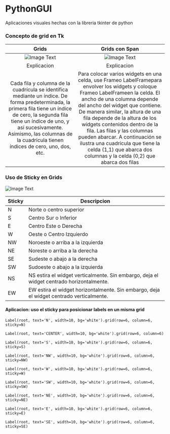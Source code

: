 # PythonGUI
Aplicaciones visuales hechas con la libreria tkinter de python

### Concepto de grid en Tk
| Grids   | Grids con Span |
| :---: | :---: |
| ![Image Text](https://github.com/facumruiz/PythonGUI/blob/main/Form2CSV/img/Tkinter-grid-Grid-Geometry.png?raw=true)  | ![Image Text](https://github.com/facumruiz/PythonGUI/blob/main/Form2CSV/img/Tkinter-grid-columnspan-rowspan.png?raw=true) |
| Explicacion | Explicacion |
| Cada fila y columna de la cuadrícula se identifica mediante un índice. De forma predeterminada, la primera fila tiene un índice de cero, la segunda fila tiene un índice de uno, y así sucesivamente. Asimismo, las columnas de la cuadrícula tienen índices de cero, uno, dos, etc. | Para colocar varios widgets en una celda, use Frameo LabelFramepara envolver los widgets y coloque Frameo LabelFrameen la celda. El ancho de una columna depende del ancho del widget que contiene. De manera similar, la altura de una fila depende de la altura de los widgets contenidos dentro de la fila. Las filas y las columnas pueden abarcar. A continuación se ilustra una cuadrícula que tiene la celda (1,1) que abarca dos columnas y la celda (0,2) que abarca dos filas |

### Uso de Sticky en Grids

![Image Text](https://github.com/facumruiz/PythonGUI/blob/main/Form2CSV/img/Tkinter-grid-Sticky-Options.png) 

| Sticky   | Descripcion |
| --- | --- |
| N   | Norte o centro superior |
| S   | Centro Sur o Inferior |
| E   | Centro Este o Derecha |
| W   | Oeste o Centro Izquierdo |
| NW   | Noroeste o arriba a la izquierda |
| NE   | Noreste o arriba a la derecha |
| SE   | Sudeste o abajo a la derecha |
| SW   | Sudoeste o abajo a la izquierda |
| NS   | NS estira el widget verticalmente. Sin embargo, deja el widget centrado horizontalmente. |
| EW   | EW estira el widget horizontalmente. Sin embargo, deja el widget centrado verticalmente. |

#### Aplicacion: uso el sticky para posicionar labels en un misma grid

```
Label(root, text='N', width=10, bg='white').grid(row=6, column=6, sticky=N)

Label(root, text='CENTER', width=10, bg='white').grid(row=6, column=6)

Label(root, text='S', width=10, bg='white').grid(row=6, column=6, sticky=S)

Label(root, text='NW', width=10, bg='white').grid(row=6, column=6, sticky=NW)

Label(root, text='W', width=10, bg='white').grid(row=6, column=6, sticky=W)

Label(root, text='SW', width=10, bg='white').grid(row=6, column=6, sticky=SW)

Label(root, text='NE', width=10, bg='white').grid(row=6, column=6, sticky=NE)

Label(root, text='E', width=10, bg='white').grid(row=6, column=6, sticky=E)

Label(root, text='SE', width=10, bg='white').grid(row=6, column=6, sticky=SE)	
```

